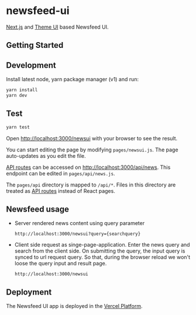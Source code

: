 # newsfeed-ui

[Next.js](https://nextjs.org/) and [Theme UI](https://theme-ui.com/) based Newsfeed UI.

## Getting Started

## Development

Install latest node, yarn package manager (v1) and run:

```bash
yarn install
yarn dev
```


## Test

```bash
yarn test
```

Open [http://localhost:3000/newsui](http://localhost:3000/newsui) with your browser to see the result.

You can start editing the page by modifying `pages/newsui.js`. The page auto-updates as you edit the file.

[API routes](https://nextjs.org/docs/api-routes/introduction) can be accessed
on [http://localhost:3000/api/news](http://localhost:3000/api/news). This endpoint can be edited in `pages/api/news.js`.

The `pages/api` directory is mapped to `/api/*`. Files in this directory are treated
as [API routes](https://nextjs.org/docs/api-routes/introduction) instead of React pages.

## Newsfeed usage

* Server rendered news content using query parameter
  ```
  http://localhost:3000/newsui?query={searchquery}
  ```

* Client side request as singe-page-application. Enter the news query and search from the client side. On submitting the
  query, the input query is synced to url request query. So that, during the browser reload we won't loose the query
  input and result page.
  ```
  http://localhost:3000/newsui
  ```

## Deployment

The Newsfeed UI app is deployed in the [Vercel Platform](https://vercel.com/).




